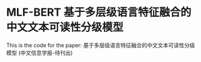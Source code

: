 # MLF-BERT 基于多层级语言特征融合的中文文本可读性分级模型

This is the code for the paper: 基于多层级语言特征融合的中文文本可读性分级模型 (中文信息学报-待刊出)
